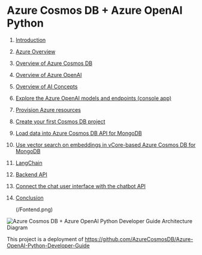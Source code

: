# Azure Cosmos DB + Azure OpenAI Python

1. [Introduction](/00_Introduction/README.md)
1. [Azure Overview](/01_Azure_Overview/README.md)
1. [Overview of Azure Cosmos DB](/02_Overview_Cosmos_DB/README.md)
1. [Overview of Azure OpenAI](/03_Overview_Azure_OpenAI/README.md)
1. [Overview of AI Concepts](/04_Overview_AI_Concepts/README.md)
1. [Explore the Azure OpenAI models and endpoints (console app)](/05_Explore_OpenAI_models/README.md)
1. [Provision Azure resources](/06_Provision_Azure_Resources/README.md)
1. [Create your first Cosmos DB project](/07_Create_First_Cosmos_DB_Project/README.md)
1. [Load data into Azure Cosmos DB API for MongoDB](/08_Load_Data/README.md)
1. [Use vector search on embeddings in vCore-based Azure Cosmos DB for MongoDB](/09_Vector_Search_Cosmos_DB/README.md)
1. [LangChain](/10_LangChain/README.md)
1. [Backend API](/11_Backend_API/README.md)
1. [Connect the chat user interface with the chatbot API](/12_User_Interface/README.md)
1. [Conclusion](/13_Conclusion/README.md)

   (/Fontend.png)

![Azure Cosmos DB + Azure OpenAI Python Developer Guide Architecture Diagram](/06_Provision_Azure_Resources/media/architecture.jpg)

This project is a deployment of https://github.com/AzureCosmosDB/Azure-OpenAI-Python-Developer-Guide
